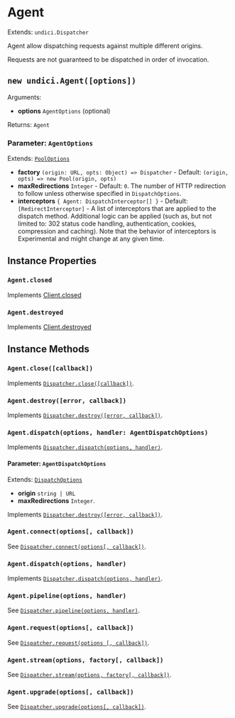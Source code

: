 # Agent

Extends: `undici.Dispatcher`

Agent allow dispatching requests against multiple different origins.

Requests are not guaranteed to be dispatched in order of invocation.

## `new undici.Agent([options])`

Arguments:

* **options** `AgentOptions` (optional)

Returns: `Agent`

### Parameter: `AgentOptions`

Extends: [`PoolOptions`](Pool.md#parameter-pooloptions)

* **factory** `(origin: URL, opts: Object) => Dispatcher` - Default: `(origin, opts) => new Pool(origin, opts)`
* **maxRedirections** `Integer` - Default: `0`. The number of HTTP redirection to follow unless otherwise specified in `DispatchOptions`.
* **interceptors** `{ Agent: DispatchInterceptor[] }` - Default: `[RedirectInterceptor]` - A list of interceptors that are applied to the dispatch method. Additional logic can be applied (such as, but not limited to: 302 status code handling, authentication, cookies, compression and caching). Note that the behavior of interceptors is Experimental and might change at any given time.

## Instance Properties

### `Agent.closed`

Implements [Client.closed](Client.md#clientclosed)

### `Agent.destroyed`

Implements [Client.destroyed](Client.md#clientdestroyed)

## Instance Methods

### `Agent.close([callback])`

Implements [`Dispatcher.close([callback])`](Dispatcher.md#dispatcherclosecallback-promise).

### `Agent.destroy([error, callback])`

Implements [`Dispatcher.destroy([error, callback])`](Dispatcher.md#dispatcherdestroyerror-callback-promise).

### `Agent.dispatch(options, handler: AgentDispatchOptions)`

Implements [`Dispatcher.dispatch(options, handler)`](Dispatcher.md#dispatcherdispatchoptions-handler).

#### Parameter: `AgentDispatchOptions`

Extends: [`DispatchOptions`](Dispatcher.md#parameter-dispatchoptions)

* **origin** `string | URL`
* **maxRedirections** `Integer`.

Implements [`Dispatcher.destroy([error, callback])`](Dispatcher.md#dispatcherdestroyerror-callback-promise).

### `Agent.connect(options[, callback])`

See [`Dispatcher.connect(options[, callback])`](Dispatcher.md#dispatcherconnectoptions-callback).

### `Agent.dispatch(options, handler)`

Implements [`Dispatcher.dispatch(options, handler)`](Dispatcher.md#dispatcherdispatchoptions-handler).

### `Agent.pipeline(options, handler)`

See [`Dispatcher.pipeline(options, handler)`](Dispatcher.md#dispatcherpipelineoptions-handler).

### `Agent.request(options[, callback])`

See [`Dispatcher.request(options [, callback])`](Dispatcher.md#dispatcherrequestoptions-callback).

### `Agent.stream(options, factory[, callback])`

See [`Dispatcher.stream(options, factory[, callback])`](Dispatcher.md#dispatcherstreamoptions-factory-callback).

### `Agent.upgrade(options[, callback])`

See [`Dispatcher.upgrade(options[, callback])`](Dispatcher.md#dispatcherupgradeoptions-callback).
